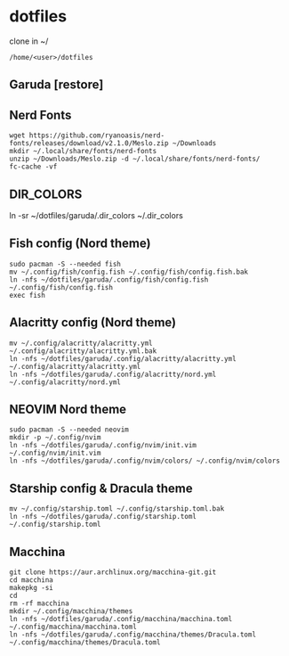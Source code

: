 # dotfiles

clone in ~/
```
/home/<user>/dotfiles
```

## Garuda [restore] 


## Nerd Fonts
```
wget https://github.com/ryanoasis/nerd-fonts/releases/download/v2.1.0/Meslo.zip ~/Downloads
mkdir ~/.local/share/fonts/nerd-fonts
unzip ~/Downloads/Meslo.zip -d ~/.local/share/fonts/nerd-fonts/
fc-cache -vf
```

## DIR_COLORS
ln -sr ~/dotfiles/garuda/.dir_colors ~/.dir_colors


## Fish config (Nord theme)
```
sudo pacman -S --needed fish
mv ~/.config/fish/config.fish ~/.config/fish/config.fish.bak
ln -nfs ~/dotfiles/garuda/.config/fish/config.fish ~/.config/fish/config.fish
exec fish
```

## Alacritty config (Nord theme)
```
mv ~/.config/alacritty/alacritty.yml ~/.config/alacritty/alacritty.yml.bak
ln -nfs ~/dotfiles/garuda/.config/alacritty/alacritty.yml ~/.config/alacritty/alacritty.yml
ln -nfs ~/dotfiles/garuda/.config/alacritty/nord.yml ~/.config/alacritty/nord.yml
```


## NEOVIM Nord theme
```
sudo pacman -S --needed neovim
mkdir -p ~/.config/nvim
ln -nfs ~/dotfiles/garuda/.config/nvim/init.vim ~/.config/nvim/init.vim
ln -nfs ~/dotfiles/garuda/.config/nvim/colors/ ~/.config/nvim/colors
```










## Starship config & Dracula theme
```
mv ~/.config/starship.toml ~/.config/starship.toml.bak
ln -nfs ~/dotfiles/garuda/.config/starship.toml ~/.config/starship.toml
```

## Macchina
```
git clone https://aur.archlinux.org/macchina-git.git
cd macchina
makepkg -si
cd
rm -rf macchina
mkdir ~/.config/macchina/themes
ln -nfs ~/dotfiles/garuda/.config/macchina/macchina.toml ~/.config/macchina/macchina.toml
ln -nfs ~/dotfiles/garuda/.config/macchina/themes/Dracula.toml ~/.config/macchina/themes/Dracula.toml
```